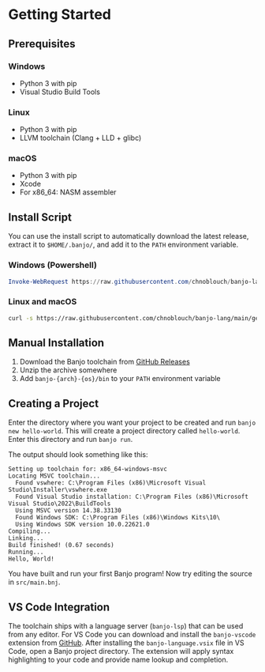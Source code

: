 # Getting Started

## Prerequisites

### Windows
- Python 3 with pip
- Visual Studio Build Tools

### Linux
- Python 3 with pip
- LLVM toolchain (Clang + LLD + glibc)

### macOS
- Python 3 with pip
- Xcode
- For x86_64: NASM assembler

## Install Script

You can use the install script to automatically download the latest release, extract it to `$HOME/.banjo/`, and add it to the `PATH` environment variable.

### Windows (Powershell)

```powershell
Invoke-WebRequest https://raw.githubusercontent.com/chnoblouch/banjo-lang/main/getbanjo.py | Select-Object -Expand Content | python
```

### Linux and macOS

```sh
curl -s https://raw.githubusercontent.com/chnoblouch/banjo-lang/main/getbanjo.py | python3
```

## Manual Installation

1. Download the Banjo toolchain from [GitHub Releases](https://github.com/Chnoblouch/banjo-lang/releases/latest)
2. Unzip the archive somewhere
3. Add `banjo-{arch}-{os}/bin` to your `PATH`  environment variable

## Creating a Project

Enter the directory where you want your project to be created and run `banjo new hello-world`.
This will create a project directory called `hello-world`. Enter this directory and run `banjo run`.

The output should look something like this:

```
Setting up toolchain for: x86_64-windows-msvc
Locating MSVC toolchain...
  Found vswhere: C:\Program Files (x86)\Microsoft Visual Studio\Installer\vswhere.exe
  Found Visual Studio installation: C:\Program Files (x86)\Microsoft Visual Studio\2022\BuildTools
  Using MSVC version 14.38.33130
  Found Windows SDK: C:\Program Files (x86)\Windows Kits\10\
  Using Windows SDK version 10.0.22621.0
Compiling...
Linking...
Build finished! (0.67 seconds)
Running...
Hello, World! 
```

You have built and run your first Banjo program! Now try editing the source in `src/main.bnj`.

## VS Code Integration

The toolchain ships with a language server (`banjo-lsp`) that can be used from any editor.
For VS Code you can download and install the `banjo-vscode` extension from 
[GitHub](https://github.com/Chnoblouch/banjo-vscode/releases/latest). After installing the
`banjo-language.vsix` file in VS Code, open a Banjo project directory. The extension will apply
syntax highlighting to your code and provide name lookup and completion.